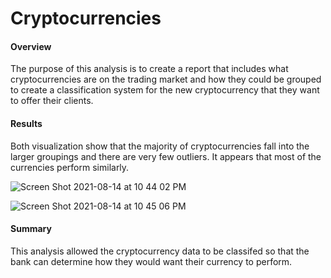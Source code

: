 # Cryptocurrencies

#### Overview

The purpose of this analysis is to create a report that includes what cryptocurrencies are on the trading market and how they could be grouped to create a classification system for the new cryptocurrency that they want to offer their clients.

#### Results

Both visualization show that the majority of cryptocurrencies fall into the larger groupings and there are very few outliers. It appears that most of the currencies perform similarly.

![Screen Shot 2021-08-14 at 10 44 02 PM](https://user-images.githubusercontent.com/81889167/129465261-32c69727-8b02-46d1-82b1-22d5fc554a36.png)


![Screen Shot 2021-08-14 at 10 45 06 PM](https://user-images.githubusercontent.com/81889167/129465265-47595da3-9eaf-4184-9d07-dc4b7c74081c.png)

#### Summary

This analysis allowed the cryptocurrency data to be classifed so that the bank can determine how they would want their currency to perform. 
